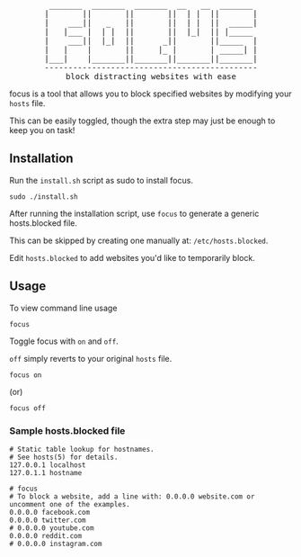 <div align="center">
<pre>
 _______  _______  _______  __   __  _______ 
|       ||       ||       ||  | |  ||       |
|    ___||   _   ||       ||  | |  ||  _____|
|   |___ |  | |  ||       ||  |_|  || |_____ 
|    ___||  |_|  ||      _||       ||_____  |
|   |    |       ||     |_ |       | _____| |
|___|    |_______||_______||_______||_______|
---------------------------------------------
block distracting websites with ease
</pre>
</div>

focus is a tool that allows you to block specified websites by modifying your `hosts` file. 

This can be easily toggled, though the extra step may just be enough to keep you on task!

## Installation

Run the `install.sh` script as sudo to install focus.

```
sudo ./install.sh
```

After running the installation script, use `focus` to generate a generic hosts.blocked file.

This can be skipped by creating one manually at: `/etc/hosts.blocked`.

Edit `hosts.blocked` to add websites you'd like to temporarily block. 

## Usage
To view command line usage

```
focus
```
Toggle focus with `on` and `off`.

`off` simply reverts to your original `hosts` file.

```
focus on
```

(or)

```
focus off
```

### Sample hosts.blocked file

```
# Static table lookup for hostnames.
# See hosts(5) for details.
127.0.0.1 localhost
127.0.1.1 hostname

# focus
# To block a website, add a line with: 0.0.0.0 website.com or uncomment one of the examples.
0.0.0.0 facebook.com
0.0.0.0 twitter.com
# 0.0.0.0 youtube.com
0.0.0.0 reddit.com
# 0.0.0.0 instagram.com

```
